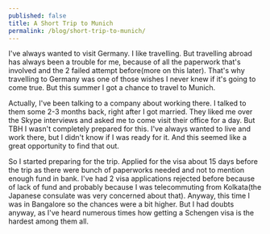```yaml
---
published: false
title: A Short Trip to Munich
permalink: /blog/short-trip-to-munich/
---
```

I've always wanted to visit Germany. I like travelling. But travelling abroad has always been a trouble for me, because of all the paperwork that's involved and the 2 failed attempt before(more on this later). That's why travelling to Germany was one of those wishes I never knew if it's going to come true. But this summer I got a chance to travel to Munich.

Actually, I've been talking to a company about working there. I talked to them some 2-3 months back, right after I got married. They liked me over the Skype interviews and asked me to come visit their office for a day.  But TBH I wasn't completely prepared for this. I've always wanted to live and work there, but I didn't know if I was ready for it. And this seemed like a great opportunity to find that out.

So I started preparing for the trip. Applied for the visa about 15 days before the trip as there were bunch of paperworks needed and not to mention enough fund in bank. I've had 2 visa applications rejected before because of lack of fund and probably because I was telecommuting from Kolkata(the Japanese consulate was very concerned about that). Anyway, this time I was in Bangalore so the chances were a bit higher. But I had doubts anyway, as I've heard numerous times how getting a Schengen visa is the hardest among them all. 